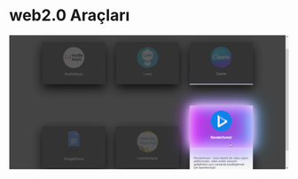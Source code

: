 # web2.0 Araçları

![Önizleme](https://github.com/AdemAkpinar/web2.0-Araclari/blob/main/opera_q0V7uTsPYV.gif)
